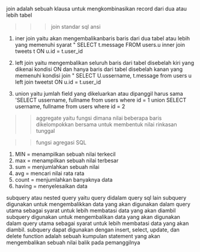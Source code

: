 join adalah sebuah klausa untuk mengkombinasikan record dari dua atau lebih tabel
>>> join standar sql ansi
1. iner join yaitu akan mengembalikanbaris baris dari dua tabel atau lebih yang memenuhi syarat 
     " SELECT t.message FROM users.u
     inner join tweets t ON u.id = t.user_id

2. left join yaitu mengembalikan seluruh baris dari tabel disebelah kiri yang dikenai kondisi ON dan hanya baris dari tabel disebelah kanan yang memenuhi kondisi join
    " SELECT U.ussername, t.message from users u left join tweetst ON u.id = t.user_id

3. union yaitu jumlah field yang dikeluarkan atau dipanggil harus sama 
    'SELECT ussername, fullname from users where id = 1
    union SELECT username, fullname from users where id = 2

>> aggregate yaitu fungsi dimana nilai beberapa baris dikelompokkan bersama untuk membentuk nilai rinkasan tunggal 

>> fungsi agregasi SQL 
1. MIN = menampilkan sebuah nilai terkecil 
2. max = menampilkan sebuah nilai terbesar 
3. sum = menjumlahkan sebuah nilai 
4. avg = mencari nilai rata rata 
5. count = menjumlahkan banyaknya data 
6. having = menyelesaikan data 

subquery atau nested query yaitu query didalam query sql lain 
subquery digunakan untuk mengembalikkan data yang akan digunakan dalam query utama sebagai syarat untuk lebih membatasi data yang akan diambil
subquery digunakan untuk mengembalikan data yang akan digunakan dalam query utama sebagai syarat untuk lebih membatasi data yang akan diambil.
subquery dapat digunakan dengan insert, select, update, dan delete 
function adalah sebuah kumpulan statement yang akan mengembalikan sebuah nilai balik pada pemanggilnya

 